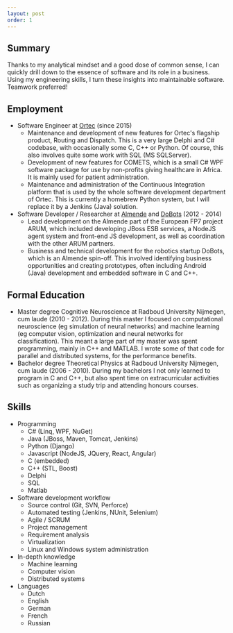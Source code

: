 ```yaml
---
layout: post
order: 1
---
```


## Summary

Thanks to my analytical mindset and a good dose of common sense, I can quickly drill down to the essence of software and its role in a business. Using my engineering skills, I turn these insights into maintainable software. Teamwork preferred!

## Employment

* Software Engineer at [Ortec](https://ortec.com/) (since 2015)
  * Maintenance and development of new features for Ortec's flagship product, Routing and Dispatch. This is a very large Delphi and C# codebase, with occasionally some C, C++ or Python. Of course, this also involves quite some work with SQL (MS SQLServer).
  * Development of new features for COMETS, which is a small C# WPF software package for use by non-profits giving healthcare in Africa. It is mainly used for patient administration.
  * Maintenance and administration of the Continuous Integration platform that is used by the whole software development department of Ortec. This is currently a homebrew Python system, but I will replace it by a Jenkins (Java) solution.
* Software Developer / Researcher at [Almende](http://www.almende.org) and [DoBots](http://www.dobots.nl) (2012 - 2014)
  * Lead development on the Almende part of the European FP7 project ARUM, which included developing JBoss ESB services, a NodeJS agent system and front-end JS development, as well as coordination with the other ARUM partners.
  * Business and technical development for the robotics startup DoBots, which is an Almende spin-off. This involved identifying business opportunities and creating prototypes, often including Android (Java) development and embedded software in C and C++.

## Formal Education

* Master degree Cognitive Neuroscience at Radboud University Nijmegen, cum laude (2010 - 2012). During this master I focused on computational neuroscience (eg simulation of neural networks) and machine learning (eg computer vision, optimization and neural networks for classification). This meant a large part of my master was spent programming, mainly in C++ and MATLAB. I wrote some of that code for parallel and distributed systems, for the performance benefits.
* Bachelor degree Theoretical Physics at Radboud University Nijmegen, cum laude (2006 - 2010). During my bachelors I not only learned to program in C and C++, but also spent time on extracurricular activities such as organizing a study trip and attending honours courses.

## Skills

* Programming 
  * C# (Linq, WPF, NuGet) 
  * Java (JBoss, Maven, Tomcat, Jenkins)
  * Python (Django)
  * Javascript (NodeJS, JQuery, React, Angular)
  * C (embedded)
  * C++ (STL, Boost)
  * Delphi
  * SQL
  * Matlab
* Software development workflow
  * Source control (Git, SVN, Perforce)
  * Automated testing (Jenkins, NUnit, Selenium)
  * Agile / SCRUM
  * Project management
  * Requirement analysis
  * Virtualization
  * Linux and Windows system administration
* In-depth knowledge
  * Machine learning
  * Computer vision
  * Distributed systems
* Languages
  * Dutch
  * English
  * German
  * French
  * Russian
